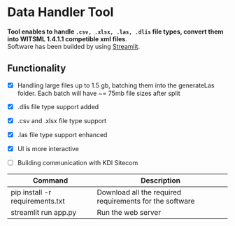 # Data Handler Tool  

**Tool enables to handle `.csv, .xlsx, .las, .dlis` file types, convert them into WITSML 1.4.1.1 competible xml files**.  
Software has been builded by using [Streamlit](https://streamlit.io/). 
## Functionality
- [x] Handling large files up to 1.5 gb, batching them into the generateLas folder. Each batch will have ~= 75mb file sizes after split
- [x] .dlis file type support added
- [x] .csv and .xlsx file type support
- [x] .las file type support enhanced
- [x] UI is more interactive
- [ ] Building communication with KDI Sitecom


| Command | Description |
| --- | --- |
| pip install -r requirements.txt | Download all the required requirements for the software |
| streamlit run app.py | Run the web server |
